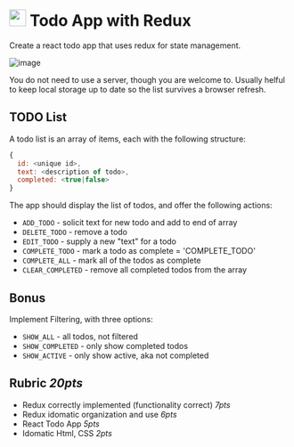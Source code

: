 <img src="https://cloud.githubusercontent.com/assets/478864/22186847/68223ce6-e0b1-11e6-8a62-0e3edc96725e.png" width=30> Todo App with Redux
===

Create a react todo app that uses redux for state management. 

![image](https://cloud.githubusercontent.com/assets/478864/23924199/f32ceb8c-08c6-11e7-8e82-8b56fe196254.png)

You do not need to use a server, though you are welcome to. Usually helful to keep local storage up to date so the list survives a browser refresh. 

## TODO List

A todo list is an array of items, each with the following structure:

```js
{
  id: <unique id>,
  text: <description of todo>,
  completed: <true|false>
}
```

The app should display the list of todos, and offer the following actions:

* `ADD_TODO` - solicit text for new todo and add to end of array
* `DELETE_TODO` - remove a todo
* `EDIT_TODO` - supply a new "text" for a todo
* `COMPLETE_TODO` - mark a todo as complete = 'COMPLETE_TODO'
* `COMPLETE_ALL` - mark all of the todos as complete
* `CLEAR_COMPLETED` - remove all completed todos from the array

## Bonus

Implement Filtering, with three options:
* `SHOW_ALL` - all todos, not filtered
* `SHOW_COMPLETED` - only show completed todos
* `SHOW_ACTIVE` - only show active, aka not completed

## Rubric *20pts*
- Redux correctly implemented (functionality correct) *7pts*
- Redux idomatic organization and use *6pts*
- React Todo App *5pts*
- Idomatic Html, CSS *2pts*
